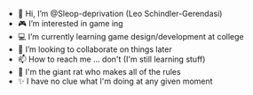 - 👋 Hi, I’m @Sleop-deprivation (Leo Schindler-Gerendasi)
- 🎮 I’m interested in game ing
- 💻 I’m currently learning game design/development at college
- 💞️ I’m looking to collaborate on things later
- 📫 How to reach me ... don't (I'm still learning stuff)
- 🐀 I'm the giant rat who makes all of the rules
- ✨ I have no clue what I'm doing at any given moment

<!---
Sleop-deprivation/Sleop-deprivation is a ✨ special ✨ repository because its `README.md` (this file) appears on your GitHub profile.
You can click the Preview link to take a look at your changes.
--->
